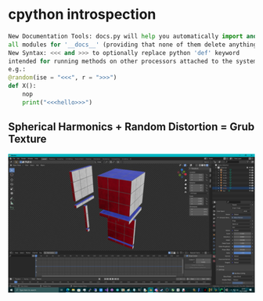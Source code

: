 # cpython introspection

```py
New Documentation Tools: docs.py will help you automatically import and scan
all modules for '__docs__' (providing that none of them delete anything on import)
New Syntax: <<< and >>> to optionally replace python 'def' keyword
intended for running methods on other processors attached to the system
e.g.:
@random(ise = "<<<", r = ">>>")
def X():
    nop
    print("<<<hello>>>")
```

## Spherical Harmonics + Random Distortion = Grub Texture
![screenshot](https://github.com/TheMindVirus/cuda/blob/cpython/harmonicdistortion.png)
